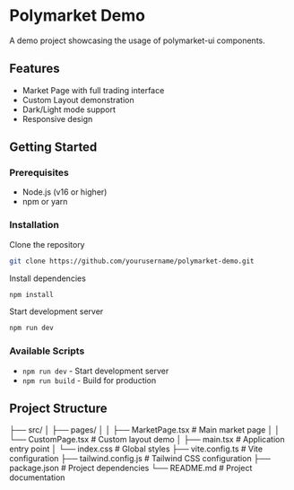 # Polymarket Demo

A demo project showcasing the usage of polymarket-ui components.

## Features

- Market Page with full trading interface
- Custom Layout demonstration
- Dark/Light mode support
- Responsive design

## Getting Started

### Prerequisites

- Node.js (v16 or higher)
- npm or yarn

### Installation

Clone the repository

```bash
git clone https://github.com/yourusername/polymarket-demo.git
```

Install dependencies

```bash
npm install
```

Start development server

```bash
npm run dev
```

### Available Scripts

- `npm run dev` - Start development server
- `npm run build` - Build for production

## Project Structure

├── src/
│ ├── pages/
│ │ ├── MarketPage.tsx # Main market page
│ │ └── CustomPage.tsx # Custom layout demo
│ ├── main.tsx # Application entry point
│ └── index.css # Global styles
├── vite.config.ts # Vite configuration
├── tailwind.config.js # Tailwind CSS configuration
├── package.json # Project dependencies
└── README.md # Project documentation
